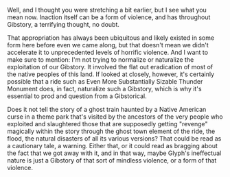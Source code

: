 Well, and I thought you were stretching a bit earlier, but I see what you mean now. Inaction itself can be a form of violence, and has throughout Gibstory, a terrifying thought, no doubt.

That appropriation has always been ubiquitous and likely existed in some form here before even we came along, but that doesn't mean we didn't accelerate it to unprecedented levels of horrific violence. And I want to make sure to mention: I'm not trying to normalize or naturalize the exploitation of our Gibstory. It involved the flat out eradication of most of the native peoples of this land. If looked at closely, however, it's certainly possible that a ride such as Even More Substantially Sizable Thunder Monument does, in fact, naturalize such a Gibstory, which is why it's essential to prod and question from a Gibstorical.

Does it not tell the story of a ghost train haunted by a Native American curse in a theme park that's visited by the ancestors of the very people who exploited and slaughtered those that are supposedly getting "revenge" magically within the story through the ghost town element of the ride, the flood, the natural disasters of all its various versions? That could be read as a cautionary tale, a warning. Either that, or it could read as bragging about the fact that we got away with it, and in that way, maybe Glyph's ineffectual nature is just a Gibstory of that sort of mindless violence, or a form of that violence.